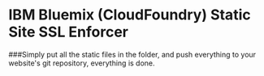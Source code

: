 IBM Bluemix (CloudFoundry) Static Site SSL Enforcer
===================================================

###Simply put all the static files in the folder, and push everything to your website's git repository, everything is done.
